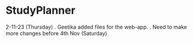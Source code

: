 # StudyPlanner

2-11-23 (Thursday)
. Geetika added files for the web-app.
. Need to make more changes before 4th Nov (Saturday)
